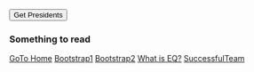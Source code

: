 <div>
  <button id="getPresidents" class="btn btn-lg btn-warning" type="button"> Get Presidents </button>
</div>

<div>
  <ol id='bar'>
  </ol>
</div>


### Something to read

<a class="btn btn-info btn-sm" href="../index.html" role="button">GoTo Home</a> 
<a class="btn btn-primary btn-sm" href="../bootstrap/bootstrap-demo01.html" role="button">Bootstrap1</a>
<a class="btn btn-success btn-sm" href="../bootstrap/bootstrap-demo02.html" role="button">Bootstrap2</a> 
<a class="btn btn-warning btn-sm" href="../markdown/EQ_QnA.html" role="button">What is EQ?</a>
<a class="btn btn-danger btn-sm" href="../markdown/successfulTeam.html" role="button">SuccessfulTeam</a>



